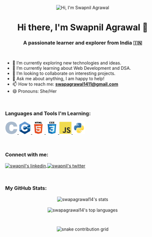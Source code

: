 <!-- Banner Image -->
<p align="center">
  <img src="https://user-images.githubusercontent.com/73097560/115834477-dbab4500-a447-11eb-908a-139a6edaec5c.gif" alt="Hi, I'm Swapnil Agrawal">
</p>

<!-- Introduction -->
<h1 align="center">Hi there, I'm Swapnil Agrawal 👋</h1>
<h3 align="center">A passionate learner and explorer from India 🇮🇳</h3>

<br>

- 🔭 I’m currently exploring new technologies and ideas.
- 🌱 I’m currently learning about Web Development and DSA.
- 👯 I’m looking to collaborate on interesting projects.
- 💬 Ask me about anything, I am happy to help!
- 📫 How to reach me: **swapagrawal1411@gmail.com**
- 😄 Pronouns: She/Her

<br>

<!-- Skills Section -->
<h3 align="left">Languages and Tools I'm Learning:</h3>
<p align="left">
  <a href="https://www.cprogramming.com/" target="_blank" rel="noreferrer"> <img src="https://raw.githubusercontent.com/devicons/devicon/master/icons/c/c-original.svg" alt="c" width="40" height="40"/> </a>
  <a href="https://www.w3schools.com/cpp/" target="_blank" rel="noreferrer"> <img src="https://raw.githubusercontent.com/devicons/devicon/master/icons/cplusplus/cplusplus-original.svg" alt="cplusplus" width="40" height="40"/> </a>
  <a href="https://www.w3.org/html/" target="_blank" rel="noreferrer"> <img src="https://raw.githubusercontent.com/devicons/devicon/master/icons/html5/html5-original-wordmark.svg" alt="html5" width="40" height="40"/> </a>
  <a href="https://www.w3schools.com/css/" target="_blank" rel="noreferrer"> <img src="https://raw.githubusercontent.com/devicons/devicon/master/icons/css3/css3-original-wordmark.svg" alt="css3" width="40" height="40"/> </a>
  <a href="https://developer.mozilla.org/en-US/docs/Web/JavaScript" target="_blank" rel="noreferrer"> <img src="https://raw.githubusercontent.com/devicons/devicon/master/icons/javascript/javascript-original.svg" alt="javascript" width="40" height="40"/> </a>
  <a href="https://www.python.org" target="_blank" rel="noreferrer"> <img src="https://raw.githubusercontent.com/devicons/devicon/master/icons/python/python-original.svg" alt="python" width="40" height="40"/> </a>
</p>

<br>

<!-- Socials Section -->
<h3 align="left">Connect with me:</h3>
<p align="left">
  <a href="https://linkedin.com/in/swapnil-agrawal" target="_blank">
    <img align="center" src="https://raw.githubusercontent.com/rahuldkjain/github-profile-readme-generator/master/src/images/icons/Social/linked-in-alt.svg" alt="swapnil's linkedin" height="30" width="40" />
  </a>
  <a href="https://twitter.com/ai_artist1411" target="_blank">
    <img align="center" src="https://raw.githubusercontent.com/rahuldkjain/github-profile-readme-generator/master/src/images/icons/Social/twitter.svg" alt="swapnil's twitter" height="30" width="40" />
  </a>
  
</p>

<br>

<!-- GitHub Stats -->
<h3 align="left">My GitHub Stats:</h3>
<p align="center">
  <img align="center" src="https://github-readme-stats.vercel.app/api?username=swapagrawal14&show_icons=true&locale=en&theme=tokyonight" alt="swapagrawal14's stats" />
  <br><br>
  <img align="center" src="https://github-readme-stats.vercel.app/api/top-langs?username=swapagrawal14&layout=compact&locale=en&theme=tokyonight" alt="swapagrawal14's top languages" />
</p>

<br>

<!-- Contribution Snake -->
<p align="center">
  <img src="https://github.com/swapagrawal14/swapagrawal14/blob/output/github-contribution-grid-snake.svg" alt="snake contribution grid">
</p>
